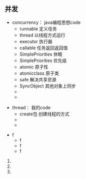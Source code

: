 ## 并发

* concurrency： java编程思想code
    * runnable 定义任务
    * thread 以线程方式运行
    * executor 执行器
    * callable 任务返回返回值
    * SimplePriorities 休眠
    * SimplePriorities 优先级
    * atomic 原子性
    * atomicclass 原子类
    * safe 解决共享资源
    * SyncObject 其他对象上同步
    * 
    * 
+ thread： 我的code
    + create包 创建线程的方式
    +
    +
- f
    - f
    - f
    - f
    


1.
1.
2.